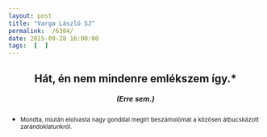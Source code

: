 ```yaml
---
layout: post
title: "Varga László SJ"
permalink:  /6304/ 
date: 2015-09-28 16:00:00
tags:  [  ] 
---
```



<center><h2>Hát, én nem mindenre emlékszem így.*</h2>


</center><center>  
<h5>(Erre sem.)</h5>


</center>

<!--break-->  
* <small>Mondta, miután elolvasta nagy gonddal megírt beszámolómat a közösen átbucskázott zarándoklatunkról.</small>

